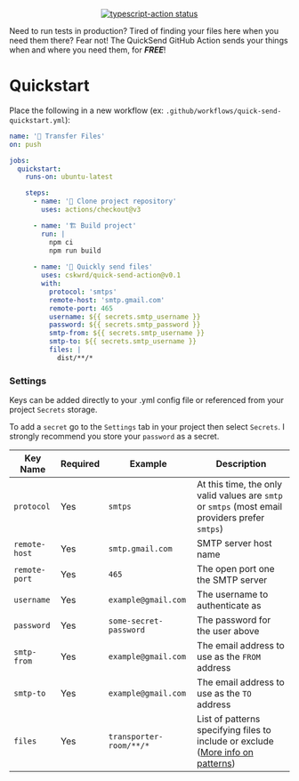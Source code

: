 <p align="center">
  <a href="https://github.com/cskwrd/quick-send-action/actions"><img alt="typescript-action status" src="https://github.com/cskwrd/quick-send-action/workflows/build-test/badge.svg"></a>
</p>

Need to run tests in production? Tired of finding your files here when you need them there? Fear not! The QuickSend GitHub Action sends your things when and where you need them, for **_FREE_**!

# Quickstart
Place the following in a new workflow (ex: `.github/workflows/quick-send-quickstart.yml`):
```yml
name: '📡 Transfer Files'
on: push

jobs:
  quickstart:
    runs-on: ubuntu-latest

    steps:
      - name: '🚚 Clone project repository'
        uses: actions/checkout@v3

      - name: '🏗 Build project'
        run: |
          npm ci
          npm run build
    
      - name: '📧 Quickly send files'
        uses: cskwrd/quick-send-action@v0.1
        with:
          protocol: 'smtps'
          remote-host: 'smtp.gmail.com'
          remote-port: 465
          username: ${{ secrets.smtp_username }}
          password: ${{ secrets.smtp_password }}
          smtp-from: ${{ secrets.smtp_username }}
          smtp-to: ${{ secrets.smtp_username }}
          files: |
            dist/**/*
```

### Settings
Keys can be added directly to your .yml config file or referenced from your project `Secrets` storage.

To add a `secret` go to the `Settings` tab in your project then select `Secrets`.
I strongly recommend you store your `password` as a secret.

| Key Name             | Required | Example                       | Description                                                                                                                                                                                                                                                                                                                                                                                                                                                                                                                                                                                                                                          |
|----------------------|----------|-------------------------------|--------------------------------------------------------------------------------------------------------------------------------------------------------------------------|
| `protocol`           | Yes      | `smtps`                       | At this time, the only valid values are `smtp` or `smtps` (most email providers prefer `smtps`)                                                                          |
| `remote-host`        | Yes      | `smtp.gmail.com`              | SMTP server host name                                                                                                                                                    |
| `remote-port`        | Yes      | `465`                         | The open port one the SMTP server                                                                                                                                        |
| `username`           | Yes      | `example@gmail.com`           | The username to authenticate as                                                                                                                                          |
| `password`           | Yes      | `some-secret-password`        | The password for the user above                                                                                                                                          |
| `smtp-from`          | Yes      | `example@gmail.com`           | The email address to use as the `FROM` address                                                                                                                           |
| `smtp-to`            | Yes      | `example@gmail.com`           | The email address to use as the `TO` address                                                                                                                             |
| `files`              | Yes      | `transporter-room/**/*`       | List of patterns specifying files to include or exclude    ([More info on patterns](https://github.com/actions/toolkit/tree/main/packages/glob#patterns))                |
